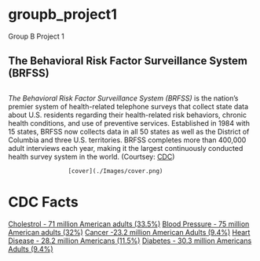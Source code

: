 # groupb_project1
Group B Project 1

## The Behavioral Risk Factor Surveillance System (BRFSS)

## 
_The Behavioral Risk Factor Surveillance System (BRFSS)_ is the nation’s premier system of health-related telephone surveys that collect state data about U.S. residents regarding their health-related risk behaviors, chronic health conditions, and use of preventive services. Established in 1984 with 15 states, BRFSS now collects data in all 50 states as well as the District of Columbia and three U.S. territories. BRFSS completes more than 400,000 adult interviews each year, making it the largest continuously conducted health survey system in the world. 
(Courtsey: [CDC](https://www.cdc.gov/brfss/index.html))

                     [cover](./Images/cover.png)

# CDC Facts
[Cholestrol - 71 million American adults (33.5%)](https://www.cdc.gov/dhdsp/data_statistics/fact_sheets/fs_cholesterol.htm)
[Blood Pressure - 75 million American adults (32%)](https://www.cdc.gov/dhdsp/data_statistics/fact_sheets/fs_bloodpressure.htm)
[Cancer -23.2 million American Adults (9.4%)](https://www.cdc.gov/nchs/fastats/cancer.htm)
[Heart Disease - 28.2 million Americans (11.5%)](https://www.cdc.gov/nchs/fastats/heart-disease.htm)
[Diabetes - 30.3 million Americans Adults (9.4%)](https://www.cdc.gov/media/releases/2017/p0718-diabetes-report.html)
